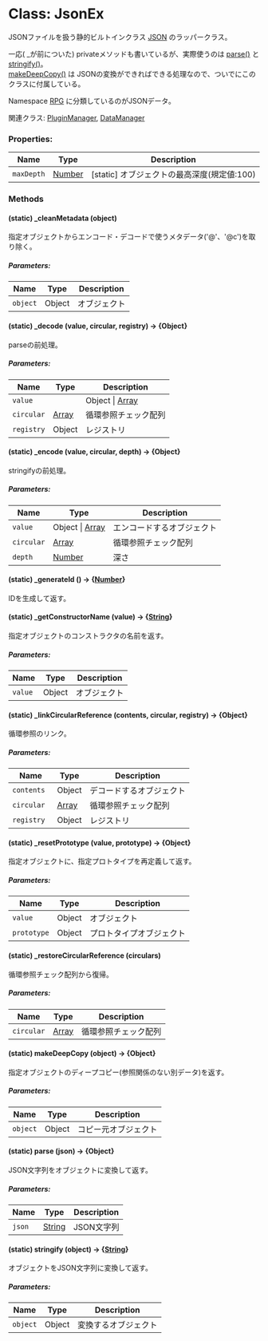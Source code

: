 # Class: JsonEx
JSONファイルを扱う静的ビルトインクラス [JSON](https://developer.mozilla.org/ja/docs/Web/JavaScript/Reference/Global_Objects/JSON) のラッパークラス。

一応( _が前についた) privateメソッドも書いているが、実際使うのは [parse()](JsonEx.md#static-parse-json--object) と [stringify()](JsonEx.md#static-stringify-object--string)。<br />
[makeDeepCopy()](JsonEx.md#static-makedeepcopy-object--object) は JSONの変換ができればできる処理なので、ついでにこのクラスに付属している。

Namespace [RPG](RPG.md) に分類しているのがJSONデータ。

関連クラス: [PluginManager](PluginManager.md), [DataManager](DataManager.md)

### Properties:

| Name | Type | Description |
| --- | --- | --- |
| `maxDepth` | [Number](Number.md) | [static] オブジェクトの最高深度(規定値:100) |


### Methods

#### (static) _cleanMetadata (object)
指定オブジェクトからエンコード・デコードで使うメタデータ('@'、'@c')を取り除く。

##### Parameters:

| Name | Type | Description |
| --- | --- | --- |
| `object` | Object | オブジェクト |

#### (static) _decode (value, circular, registry) → {Object}
parseの前処理。

##### Parameters:

| Name | Type | Description |
| --- | --- | --- |
| `value` | | Object \|  [Array](Array.md)  | デコードするオブジェクト |
| `circular` | [Array](Array.md) | 循環参照チェック配列 |
| `registry` | Object | レジストリ |


#### (static) _encode (value, circular, depth) → {Object}
stringifyの前処理。

##### Parameters:

| Name | Type | Description |
| --- | --- | --- |
| `value` | Object \|  [Array](Array.md) | エンコードするオブジェクト |
| `circular` | [Array](Array.md) | 循環参照チェック配列 |
| `depth` | [Number](Number.md) | 深さ |


#### (static) _generateId () → {[Number](Number.md)}
IDを生成して返す。


#### (static) _getConstructorName (value) → {[String](String.md)}
指定オブジェクトのコンストラクタの名前を返す。

##### Parameters:

| Name | Type | Description |
| --- | --- | --- |
| `value` | Object | オブジェクト |


#### (static) _linkCircularReference (contents, circular, registry) → {Object}
循環参照のリンク。

##### Parameters:

| Name | Type | Description |
| --- | --- | --- |
| `contents ` | Object | デコードするオブジェクト |
| `circular` | [Array](Array.md) | 循環参照チェック配列 |
| `registry` | Object | レジストリ |


#### (static) _resetPrototype (value, prototype) → {Object}
指定オブジェクトに、指定プロトタイプを再定義して返す。

##### Parameters:

| Name | Type | Description |
| --- | --- | --- |
| `value` | Object | オブジェクト |
| `prototype` | Object | プロトタイプオブジェクト |


#### (static) _restoreCircularReference (circulars) 
循環参照チェック配列から復帰。

##### Parameters:

| Name | Type | Description |
| --- | --- | --- |
| `circular` | [Array](Array.md) | 循環参照チェック配列 |


#### (static) makeDeepCopy (object) → {Object}
指定オブジェクトのディープコピー(参照関係のない別データ)を返す。

##### Parameters:

| Name | Type | Description |
| --- | --- | --- |
| `object` | Object | コピー元オブジェクト |


#### (static) parse (json) → {Object}
JSON文字列をオブジェクトに変換して返す。

##### Parameters:

| Name | Type | Description |
| --- | --- | --- |
| `json` | [String](String.md) | JSON文字列 |


#### (static) stringify (object) → {[String](String.md)}
オブジェクトをJSON文字列に変換して返す。

##### Parameters:

| Name | Type | Description |
| --- | --- | --- |
| `object` | Object | 変換するオブジェクト |


